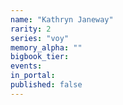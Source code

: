 ```yaml
---
name: "Kathryn Janeway"
rarity: 2
series: "voy"
memory_alpha: ""
bigbook_tier:
events:
in_portal:
published: false
---
```

